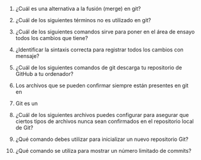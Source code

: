 
1. ¿Cuál es una alternativa a la fusión (merge) en git?

2. ¿Cuál de los siguientes términos no es utilizado en git?

3. ¿Cuál de los siguientes comandos sirve para poner en el área de ensayo todos los cambios que tiene?

4. ¿Identificar la sintaxis correcta para registrar todos los cambios con mensaje?

5. ¿Cuál de los siguientes comandos de git descarga tu repositorio de GitHub a tu ordenador?

6. Los archivos que se pueden confirmar siempre están presentes en git en

7. Git es un

8. ¿Cuál de los siguientes archivos puedes configurar para asegurar que ciertos tipos de archivos nunca sean confirmados en el repositorio local de Git?

9. ¿Qué comando debes utilizar para inicializar un nuevo repositorio Git?

10. ¿Qué comando se utiliza para mostrar un número limitado de commits?


